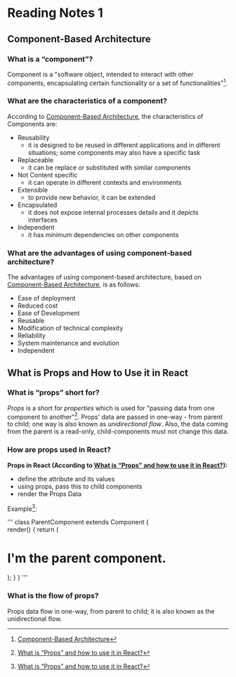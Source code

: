 # Reading Notes 1

## Component-Based Architecture

### What is a “component”?

Component is a "software object, intended to interact with other components, encapsulating certain functionality or a set of functionalities"[^1].


### What are the characteristics of a component?

According to [Component-Based Architecture](https://www.tutorialspoint.com/software_architecture_design/component_based_architecture.htm), the characteristics of Components are:

- Reusability 
  - it is designed to be reused in different applications and in different situations; some components may also have a specific task
- Replaceable 
  - it can be replace or substituted with similar components
- Not Content specific
  - it can operate in different contexts and environments
- Extensible
  - to provide new behavior, it can be extended
- Encapsulated
  - it does not expose internal processes details and it depicts interfaces
- Independent
  - it has minimum dependencies on other components


### What are the advantages of using component-based architecture?

The advantages of using component-based architecture, based on [Component-Based Architecture](https://www.tutorialspoint.com/software_architecture_design/component_based_architecture.htm), is as follows:

- Ease of deployment
- Reduced cost
- Ease of Development
- Reusable
- Modification of technical complexity
- Reliability
- System maintenance and evolution
- Independent


## What is Props and How to Use it in React

### What is “props” short for?

*Props* is a short for *properties* which is used for "passing data from one component to another"[^2]. Props' data are passed in one-way - from parent to child; one way is also known as *unidirectional flow*. Also, the data coming from the parent is a read-only, child-components must not change this data.


### How are props used in React?

**Props in React (According to [What is “Props” and how to use it in React?](https://itnext.io/what-is-props-and-how-to-use-it-in-react-da307f500da0)):**

- define the attribute and its values
- using props, pass this to child components
- render the Props Data

Example[^2]:

'''
class ParentComponent extends Component {  
  render() {
    return (
      <h1>
        I'm the parent component.
        <ChildComponent />
      </h1>
    );
  }
}
'''

### What is the flow of props?

Props data flow in one-way, from parent to child; it is also known as the unidirectional flow.

[^1]: [Component-Based Architecture](https://www.tutorialspoint.com/software_architecture_design/component_based_architecture.htm)
[^2]: [What is “Props” and how to use it in React?](https://itnext.io/what-is-props-and-how-to-use-it-in-react-da307f500da0)




